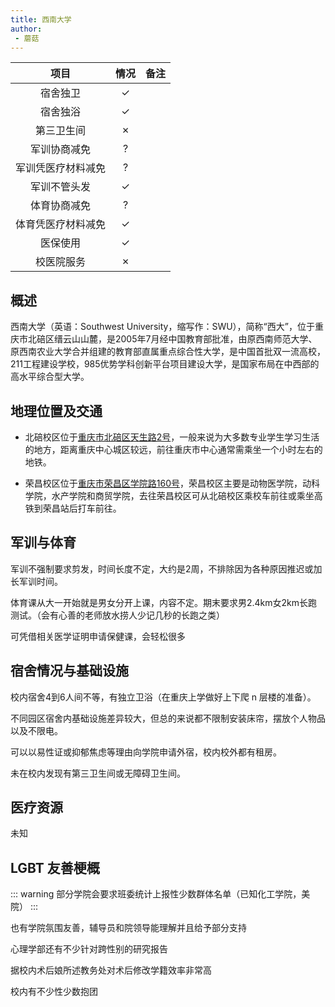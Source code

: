 ```yaml
---
title: 西南大学
author: 
 - 蘑菇
---
```



|        项目        | 情况 |     备注     |
| :----------------: | :--: | :----------: |
|      宿舍独卫      |  ✓   |
|      宿舍独浴      |  ✓   |
|     第三卫生间     |  ✗   |
|    军训协商减免    |  ?   |
| 军训凭医疗材料减免 |  ?   |
|    军训不管头发    |  ✓   |
|    体育协商减免    |  ?   |
| 体育凭医疗材料减免 |  ✓  |
|      医保使用      |  ✓   |
|     校医院服务     |  ✗   |

## 概述

西南大学（英语：Southwest University，缩写作：SWU），简称“西大”，位于重庆市北碚区缙云山山麓，是2005年7月经中国教育部批准，由原西南师范大学、原西南农业大学合并组建的教育部直属重点综合性大学，是中国首批双一流高校，211工程建设学校，985优势学科创新平台项目建设大学，是国家布局在中西部的高水平综合型大学。

## 地理位置及交通

- 北碚校区位于[重庆市北碚区天生路2号](https://surl.amap.com/1AuT4hB4bZ8)，一般来说为大多数专业学生学习生活的地方，距离重庆中心城区较远，前往重庆市中心通常需乘坐一个小时左右的地铁。

- 荣昌校区位于[重庆市荣昌区学院路160号](https://surl.amap.com/298R8Ieo3jX)，荣昌校区主要是动物医学院，动科学院，水产学院和商贸学院，去往荣昌校区可从北碚校区乘校车前往或乘坐高铁到荣昌站后打车前往。

## 军训与体育

军训不强制要求剪发，时间长度不定，大约是2周，不排除因为各种原因推迟或加长军训时间。

体育课从大一开始就是男女分开上课，内容不定。期末要求男2.4km女2km长跑测试。（会有心善的老师放水捞人少记几秒的长跑之类）

可凭借相关医学证明申请保健课，会轻松很多

## 宿舍情况与基础设施

校内宿舍4到6人间不等，有独立卫浴（在重庆上学做好上下爬 n 层楼的准备）。

不同园区宿舍内基础设施差异较大，但总的来说都不限制安装床帘，摆放个人物品以及不限电。

可以以易性证或抑郁焦虑等理由向学院申请外宿，校内校外都有租房。

未在校内发现有第三卫生间或无障碍卫生间。

## 医疗资源

未知

## LGBT 友善梗概

::: warning
部分学院会要求班委统计上报性少数群体名单（已知化工学院，美院）
:::

也有学院氛围友善，辅导员和院领导能理解并且给予部分支持

心理学部还有不少针对跨性别的研究报告

据校内术后娘所述教务处对术后修改学籍效率非常高

校内有不少性少数抱团

